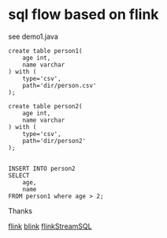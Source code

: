 # sql flow based on flink 


see demo1.java 

``` 
create table person1( 
    age int, 
    name varchar 
) with ( 
    type='csv', 
    path='dir/person.csv'
); 
                
create table person2( 
    age int, 
    name varchar 
) with ( 
    type='csv', 
    path='dir/person2' 
); 


INSERT INTO person2 
SELECT 
    age, 
    name 
FROM person1 where age > 2; 

```

Thanks 

<a href='#'>flink</a> 
<a href='#'>blink</a> 
<a href='https://github.com/DTStack/flinkStreamSQL'>flinkStreamSQL</a> 